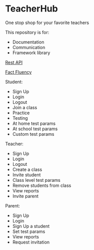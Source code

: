 # TeacherHub
One stop shop for your favorite teachers

This repository is for:
- Documentation
- Communication
- Framework library

[Rest API](https://github.com/FritzJay/TeacherHub.API)

[Fact Fluency](https://github.com/FritzJay/TeacherHub.FactFluency)


Student:
- Sign Up
- Login
- Logout
- Join a class
- Practice
- Testing
- At home test params
- At school test params
- Custom test params

Teacher:
- Sign Up
- Login
- Logout
- Create a class
- Invite student
- Class level test params
- Remove students from class
- View reports
- Invite parent

Parent:
- Sign Up
- Login
- Sign Up a student
- Set test params
- View reports
- Request invitation